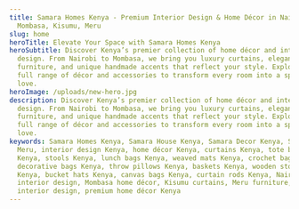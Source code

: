 ```yaml
---
title: Samara Homes Kenya - Premium Interior Design & Home Décor in Nairobi,
  Mombasa, Kisumu, Meru
slug: home
heroTitle: Elevate Your Space with Samara Homes Kenya
heroSubtitle: Discover Kenya’s premier collection of home décor and interior
  design. From Nairobi to Mombasa, we bring you luxury curtains, elegant
  furniture, and unique handmade accents that reflect your style. Explore our
  full range of décor and accessories to transform every room into a space you
  love.
heroImage: /uploads/new-hero.jpg
description: Discover Kenya’s premier collection of home décor and interior
  design. From Nairobi to Mombasa, we bring you luxury curtains, elegant
  furniture, and unique handmade accents that reflect your style. Explore our
  full range of décor and accessories to transform every room into a space you
  love.
keywords: Samara Homes Kenya, Samara House Kenya, Samara Decor Kenya, Samara
  Meru, interior design Kenya, home décor Kenya, curtains Kenya, tote bags
  Kenya, stools Kenya, lunch bags Kenya, weaved mats Kenya, crochet bags Kenya,
  decorative bags Kenya, throw pillows Kenya, baskets Kenya, wooden stools
  Kenya, bucket hats Kenya, canvas bags Kenya, curtain rods Kenya, Nairobi
  interior design, Mombasa home décor, Kisumu curtains, Meru furniture, Kenya
  interior design, premium home décor Kenya
---
```


